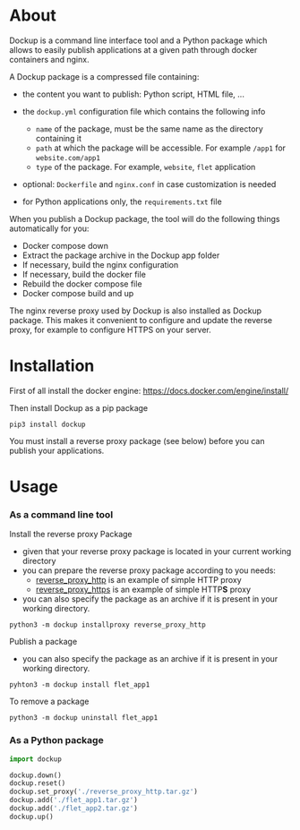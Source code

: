 # About

Dockup is a command line interface tool and a Python package which allows to easily publish applications at a given path through docker containers and nginx.

A Dockup package is a compressed file containing:

- the content you want to publish: Python script, HTML file, ...
- the `dockup.yml` configuration file which contains the following info

    - `name` of the package, must be the same name as the directory containing it
    - `path` at which the package will be accessible. For example `/app1` for `website.com/app1` 
    - `type` of the package. For example, `website`, `flet` application
- optional: `Dockerfile` and `nginx.conf` in case customization is needed
- for Python applications only, the `requirements.txt` file



When you publish a Dockup package, the tool will do the following things automatically for you:

- Docker compose down
- Extract the package archive in the Dockup app folder
- If necessary, build the nginx configuration
- If necessary, build the docker file
- Rebuild the docker compose file
- Docker compose build and up



The nginx reverse proxy used by Dockup is also installed as Dockup package. This makes it convenient to configure and update the reverse proxy, for example to configure HTTPS on your server.



# Installation

First of all install the docker engine: https://docs.docker.com/engine/install/

Then install Dockup as a pip package

```
pip3 install dockup
```

You must install a reverse proxy package (see below) before you can publish your applications.



# Usage

### As a command line tool

Install the reverse proxy Package

- given that your reverse proxy package is located in your current working directory
- you can prepare the reverse proxy package according to you needs:
    - [reverse_proxy_http](https://github.com/flokapi/dockup/tree/main/example_packages/reverse_proxy_http) is an example of simple HTTP proxy
    - [reverse_proxy_https](https://github.com/flokapi/dockup/tree/main/example_packages/reverse_proxy_https) is an example of simple HTTP**S** proxy
- you can also specify the package as an archive if it is present in your working directory.

```
python3 -m dockup installproxy reverse_proxy_http
```



Publish a package

- you can also specify the package as an archive if it is present in your working directory.

```
pyhton3 -m dockup install flet_app1
```



To remove a package

```
python3 -m dockup uninstall flet_app1
```



### As a Python package

```python
import dockup

dockup.down()
dockup.reset()
dockup.set_proxy('./reverse_proxy_http.tar.gz')
dockup.add('./flet_app1.tar.gz')
dockup.add('./flet_app2.tar.gz')
dockup.up()
```

